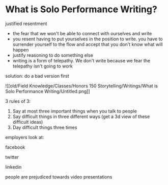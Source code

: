 # What is Solo Performance Writing?

justified resentment

- the fear that we won't be able to connect with ourselves and write
- you resent having to put yourselves in the position to write. you have to surrender yourself to the flow and accept that you don't know what will happen
- justify reasoning to do something else
- writing is a form of telepathy. We don't write because we fear the telepathy isn't going to work

solution: do a bad version first

![[old/Field Knowledge/Classes/Honors 150 Storytelling/Writings/What is Solo Performance Writing/Untitled.png]]

3 rules of 3:

1. Say at most three important things when you talk to people
2. Say difficult things in three different ways (get a 3d view of these difficult ideas)
3. Day difficult things three times

employers look at:

facebook

twitter

linkedin

people are prejudiced towards video presentations